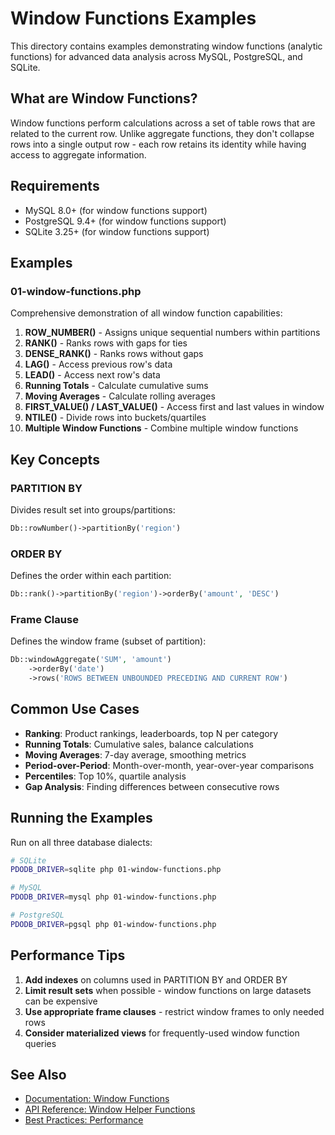 # Window Functions Examples

This directory contains examples demonstrating window functions (analytic functions) for advanced data analysis across MySQL, PostgreSQL, and SQLite.

## What are Window Functions?

Window functions perform calculations across a set of table rows that are related to the current row. Unlike aggregate functions, they don't collapse rows into a single output row - each row retains its identity while having access to aggregate information.

## Requirements

- MySQL 8.0+ (for window functions support)
- PostgreSQL 9.4+ (for window functions support)  
- SQLite 3.25+ (for window functions support)

## Examples

### 01-window-functions.php

Comprehensive demonstration of all window function capabilities:

1. **ROW_NUMBER()** - Assigns unique sequential numbers within partitions
2. **RANK()** - Ranks rows with gaps for ties
3. **DENSE_RANK()** - Ranks rows without gaps
4. **LAG()** - Access previous row's data
5. **LEAD()** - Access next row's data
6. **Running Totals** - Calculate cumulative sums
7. **Moving Averages** - Calculate rolling averages
8. **FIRST_VALUE() / LAST_VALUE()** - Access first and last values in window
9. **NTILE()** - Divide rows into buckets/quartiles
10. **Multiple Window Functions** - Combine multiple window functions

## Key Concepts

### PARTITION BY
Divides result set into groups/partitions:
```php
Db::rowNumber()->partitionBy('region')
```

### ORDER BY  
Defines the order within each partition:
```php
Db::rank()->partitionBy('region')->orderBy('amount', 'DESC')
```

### Frame Clause
Defines the window frame (subset of partition):
```php
Db::windowAggregate('SUM', 'amount')
    ->orderBy('date')
    ->rows('ROWS BETWEEN UNBOUNDED PRECEDING AND CURRENT ROW')
```

## Common Use Cases

- **Ranking**: Product rankings, leaderboards, top N per category
- **Running Totals**: Cumulative sales, balance calculations
- **Moving Averages**: 7-day average, smoothing metrics
- **Period-over-Period**: Month-over-month, year-over-year comparisons
- **Percentiles**: Top 10%, quartile analysis
- **Gap Analysis**: Finding differences between consecutive rows

## Running the Examples

Run on all three database dialects:

```bash
# SQLite
PDODB_DRIVER=sqlite php 01-window-functions.php

# MySQL
PDODB_DRIVER=mysql php 01-window-functions.php

# PostgreSQL  
PDODB_DRIVER=pgsql php 01-window-functions.php
```

## Performance Tips

1. **Add indexes** on columns used in PARTITION BY and ORDER BY
2. **Limit result sets** when possible - window functions on large datasets can be expensive
3. **Use appropriate frame clauses** - restrict window frames to only needed rows
4. **Consider materialized views** for frequently-used window function queries

## See Also

- [Documentation: Window Functions](../../documentation/03-query-builder/window-functions.md)
- [API Reference: Window Helper Functions](../../documentation/07-helper-functions/window-helpers.md)
- [Best Practices: Performance](../../documentation/08-best-practices/performance.md)


